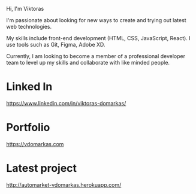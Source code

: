 Hi, I'm Viktoras

I'm passionate about looking for new ways to create and trying out latest web technologies.

My skills include front-end development (HTML, CSS, JavaScript, React). I use tools such as Git, Figma, Adobe XD.

Currently, I am looking to become a member of a professional developer team to level up my skills and collaborate with like minded people.

# Linked In

https://www.linkedin.com/in/viktoras-domarkas/

# Portfolio

https://vdomarkas.com

# Latest project

http://automarket-vdomarkas.herokuapp.com/

